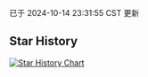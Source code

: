 已于 2024-10-14 23:31:55 CST 更新
## Star History
<a href='https://star-history.com/#168xx/z&Date'>
<picture>
<source media='(prefers-color-scheme: dark)' srcset='https://api.star-history.com/svg?repos=168xx/z&type=Date&theme=dark' />
<source media='(prefers-color-scheme: light)' srcset='https://api.star-history.com/svg?repos=168xx/z&type=Date' />
<img alt='Star History Chart' src='https://api.star-history.com/svg?repos=168xx/z&type=Date' />
</picture>
</a>
